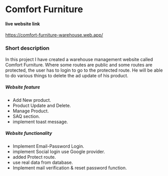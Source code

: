 # Comfort Furniture

#### live website link
https://comfort-furniture-warehouse.web.app/


### Short description
In this project I have created a warehouse management website called Comfort Furniture. Where some routes are public and some routes are protected, the user has to login to go to the protected route. He will be able to do various things to delete the ad update of his product.

##### Website feature 
* Add New product.
* Product Update and Delete.
* Manage Product.
* SAQ section.
* implement toast message.

##### Website functionality
* Implement Email-Password Login.
* implement Social login use Google provider.
* added Protect route.
* use real data from database.
* Implement mail verification & reset password function.




